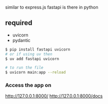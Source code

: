 similar to express.js fastapi is there in python

## required 
- uvicorn
- pydantic

```bash
$ pip install fastapi uvicorn
# or if using uv then
$ uv add fastapi uvicorn

# to run the file
$ uvicorn main:app --reload
```

### Access the app on
http://127.0.0.1:8000/ 
http://127.0.0.1:8000/docs